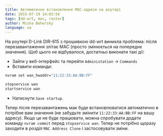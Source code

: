 ```yaml
---
title: Автоматичне встановлення MAC-адреси на роутері
date: 2015-07-19 14:03:54
tags: [dd-wrt, mac, router]
author: Misha Behersky
language: ua
---
```


На роутері D-Link DIR-615 з прошивкою dd-wrt виникла проблема: після перезавантаження злітає MAC (просто змінюється на попереднє значення). Щоб цього не відбувалося, достатньо виконати такі дії:

* Зайти у веб-інтерфейс та перейти `Administation` -> `Commands`
* Вставити команди:

```bash
nvram set wan_hwaddr="11:22:33:AA:BB:FF"

stopservice wan
startservice wan
```

* Натиснути `Save startup`.

Тепер після перезавантажень мак буде встановлюватися автоматично в потрібне вам значення (не забудьте змінити `11:22:33:AA:BB:FF` на вашу адресу). Якщо це не буде працювати, можна спробувати додати команду `nvram commit` перед `stopservice wan`. Тепер не потрібно щоразу заходити в розділ `MAC Address Clone` і застосовувати зміни.
